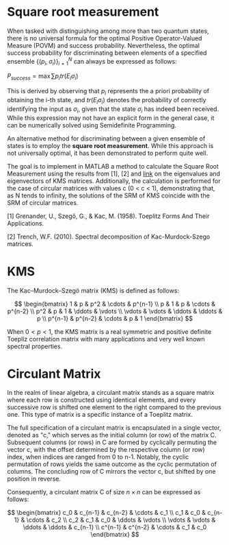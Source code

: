 # Square root measurement

When tasked with distinguishing among more than two quantum states, there is no universal formula for the optimal Positive Operator-Valued Measure (POVM) and success probability. Nevertheless, the optimal success probability for discriminating between elements of a specified ensemble $\{(p_i,\sigma_i)\}^N_{i=1}$ can always be expressed as follows:

$P_{success}=\max \sum p_i tr(E_i\sigma_i)$

This is derived by observing that $p_i$ represents the a priori probability of obtaining the i-th state, and $tr(E_i\sigma_i)$ denotes the probability of correctly identifying the input as $\sigma _{i}$, given that the state $\sigma _{i}$ has indeed been received. While this expression may not have an explicit form in the general case, it can be numerically solved using Semidefinite Programming.

An alternative method for discriminating between a given ensemble of states is to employ the **square root measurement**. While this approach is not universally optimal, it has been demonstrated to perform quite well.

The goal is to implement in MATLAB a method to calculate the Square Root Measurement using the results from [1], [2] and [link](https://www.egormaximenko.com/plots/KMS_eig.html) on the eigenvalues and eigenvectors of KMS matrices. Additionally, the calculation is performed for the case of circular matrices with values c (0 < c < 1), demonstrating that, as N tends to infinity, the solutions of the SRM of KMS coincide with the SRM of circular matrices.


[1] Grenander, U., Szegő, G., & Kac, M. (1958). Toeplitz Forms And Their Applications.

[2] Trench, W.F. (2010). Spectral decomposition of Kac-Murdock-Szego matrices.

# KMS

The Kac–Murdock–Szegö matrix (KMS) is defined as follows: 

$$
\begin{bmatrix}
1       & p       & p^2    & \cdots & p^{n-1} \\ 
p       & 1       & p      & \cdots & p^{n-2} \\ 
p^2     & p       & 1      & \ddots & \vdots  \\ 
\vdots  & \vdots  & \ddots & \ddots & p       \\ 
p^{n-1} & p^{n-2} & \cdots & p      & 1
\end{bmatrix}
$$

When $0 < p < 1$, the KMS matrix is a real symmetric and positive definite Toepliz correlation matrix with many applications and very well known spectral properties. 

# Circulant Matrix

In the realm of linear algebra, a circulant matrix stands as a square matrix where each row is constructed using identical elements, and every successive row is shifted one element to the right compared to the previous one. This type of matrix is a specific instance of a Toeplitz matrix.

The full specification of a circulant matrix is encapsulated in a single vector, denoted as "c," which serves as the initial column (or row) of the matrix C. Subsequent columns (or rows) in C are formed by cyclically permuting the vector c, with the offset determined by the respective column (or row) index, when indices are ranged from 0 to n-1. Notably, the cyclic permutation of rows yields the same outcome as the cyclic permutation of columns. The concluding row of C mirrors the vector c, but shifted by one position in reverse.

Consequently, a circulant matrix C of size $n \times n$ can be expressed as follows:

$$
\begin{bmatrix}
c_0     & c_{n-1} & c_{n-2} & \cdots & c_1     \\ 
c_1     & c_0     & c_{n-1} & \cdots & c_2     \\ 
c_2     & c_1     & c_0     & \ddots & \vdots  \\ 
\vdots  & \vdots  & \ddots  & \ddots & c_{n-1} \\ 
c^{n-1} & c^{n-2} & \cdots  & c_1    & c_0
\end{bmatrix}
$$

